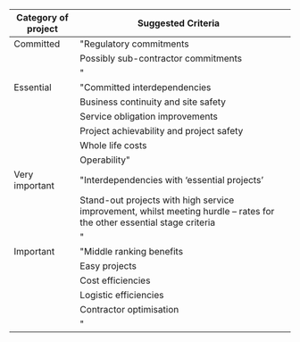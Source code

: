 | Category of project | Suggested Criteria                                                                                                     |   |
| ------------------- | ---------------------------------------------------------------------------------------------------------------------- | - |
| Committed           | "Regulatory commitments                                                                                                |   |
|                     | Possibly sub-contractor commitments                                                                                    |   |
|                     | "                                                                                                                      |   |
| Essential           | "Committed interdependencies                                                                                           |   |
|                     | Business continuity and site safety                                                                                    |   |
|                     | Service obligation improvements                                                                                        |   |
|                     | Project achievability and project safety                                                                               |   |
|                     | Whole life costs                                                                                                       |   |
|                     | Operability"                                                                                                           |   |
| Very important      | "Interdependencies with ‘essential projects’                                                                           |   |
|                     | Stand-out projects with high service improvement, whilst meeting hurdle – rates for the other essential stage criteria |   |
|                     | "                                                                                                                      |   |
| Important           | "Middle ranking benefits                                                                                               |   |
|                     | Easy projects                                                                                                          |   |
|                     | Cost efficiencies                                                                                                      |   |
|                     | Logistic efficiencies                                                                                                  |   |
|                     | Contractor optimisation                                                                                                |   |
|                     | "                                                                                                                      |   |